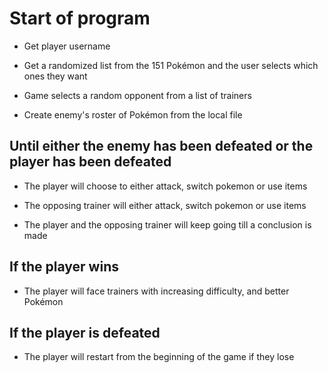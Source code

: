 # Start of program
- Get player username

- Get a randomized list from the 151 Pokémon and the user selects which ones they want

- Game selects a random opponent from a list of trainers

- Create enemy's roster of Pokémon from the local file

## Until either the enemy has been defeated or the player has been defeated
- The player will choose to either attack, switch pokemon or use items

- The opposing trainer will either attack, switch pokemon or use items

- The player and the opposing trainer will keep going till a conclusion is made
## If the player wins

- The player will face trainers with increasing difficulty, and better Pokémon 

## If the player is defeated

- The player will restart from the beginning of the game if they lose
